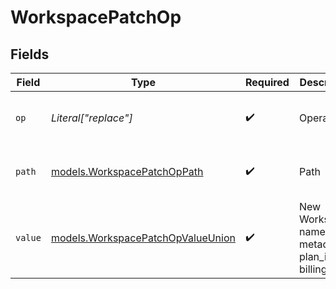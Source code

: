 # WorkspacePatchOp


## Fields

| Field                                                                        | Type                                                                         | Required                                                                     | Description                                                                  | Example                                                                      |
| ---------------------------------------------------------------------------- | ---------------------------------------------------------------------------- | ---------------------------------------------------------------------------- | ---------------------------------------------------------------------------- | ---------------------------------------------------------------------------- |
| `op`                                                                         | *Literal["replace"]*                                                         | :heavy_check_mark:                                                           | Operation                                                                    | {<br/>"value": "replace"<br/>}                                               |
| `path`                                                                       | [models.WorkspacePatchOpPath](../models/workspacepatchoppath.md)             | :heavy_check_mark:                                                           | Path                                                                         | {<br/>"value": "name"<br/>}                                                  |
| `value`                                                                      | [models.WorkspacePatchOpValueUnion](../models/workspacepatchopvalueunion.md) | :heavy_check_mark:                                                           | New Workspace name, metadata, plan_id, or billing_cycle                      | {<br/>"value": "My cool workspace"<br/>}                                     |